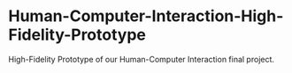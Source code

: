 # Human-Computer-Interaction-High-Fidelity-Prototype
High-Fidelity Prototype of our Human-Computer Interaction final project.
